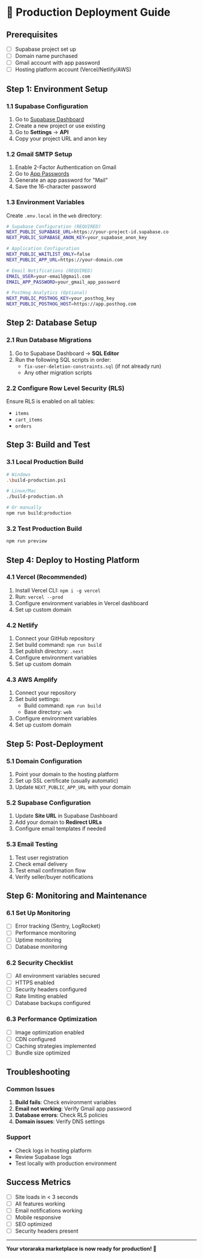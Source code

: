 # 🚀 Production Deployment Guide

## Prerequisites

- [ ] Supabase project set up
- [ ] Domain name purchased
- [ ] Gmail account with app password
- [ ] Hosting platform account (Vercel/Netlify/AWS)

## Step 1: Environment Setup

### 1.1 Supabase Configuration

1. Go to [Supabase Dashboard](https://supabase.com/dashboard)
2. Create a new project or use existing
3. Go to **Settings** → **API**
4. Copy your project URL and anon key

### 1.2 Gmail SMTP Setup

1. Enable 2-Factor Authentication on Gmail
2. Go to [App Passwords](https://myaccount.google.com/apppasswords)
3. Generate an app password for "Mail"
4. Save the 16-character password

### 1.3 Environment Variables

Create `.env.local` in the `web` directory:

```bash
# Supabase Configuration (REQUIRED)
NEXT_PUBLIC_SUPABASE_URL=https://your-project-id.supabase.co
NEXT_PUBLIC_SUPABASE_ANON_KEY=your_supabase_anon_key

# Application Configuration
NEXT_PUBLIC_WAITLIST_ONLY=false
NEXT_PUBLIC_APP_URL=https://your-domain.com

# Email Notifications (REQUIRED)
EMAIL_USER=your-email@gmail.com
EMAIL_APP_PASSWORD=your_gmail_app_password

# PostHog Analytics (Optional)
NEXT_PUBLIC_POSTHOG_KEY=your_posthog_key
NEXT_PUBLIC_POSTHOG_HOST=https://app.posthog.com
```

## Step 2: Database Setup

### 2.1 Run Database Migrations

1. Go to Supabase Dashboard → **SQL Editor**
2. Run the following SQL scripts in order:
   - `fix-user-deletion-constraints.sql` (if not already run)
   - Any other migration scripts

### 2.2 Configure Row Level Security (RLS)

Ensure RLS is enabled on all tables:

- `items`
- `cart_items`
- `orders`

## Step 3: Build and Test

### 3.1 Local Production Build

```bash
# Windows
.\build-production.ps1

# Linux/Mac
./build-production.sh

# Or manually
npm run build:production
```

### 3.2 Test Production Build

```bash
npm run preview
```

## Step 4: Deploy to Hosting Platform

### 4.1 Vercel (Recommended)

1. Install Vercel CLI: `npm i -g vercel`
2. Run: `vercel --prod`
3. Configure environment variables in Vercel dashboard
4. Set up custom domain

### 4.2 Netlify

1. Connect your GitHub repository
2. Set build command: `npm run build`
3. Set publish directory: `.next`
4. Configure environment variables
5. Set up custom domain

### 4.3 AWS Amplify

1. Connect your repository
2. Set build settings:
   - Build command: `npm run build`
   - Base directory: `web`
3. Configure environment variables
4. Set up custom domain

## Step 5: Post-Deployment

### 5.1 Domain Configuration

1. Point your domain to the hosting platform
2. Set up SSL certificate (usually automatic)
3. Update `NEXT_PUBLIC_APP_URL` with your domain

### 5.2 Supabase Configuration

1. Update **Site URL** in Supabase Dashboard
2. Add your domain to **Redirect URLs**
3. Configure email templates if needed

### 5.3 Email Testing

1. Test user registration
2. Check email delivery
3. Test email confirmation flow
4. Verify seller/buyer notifications

## Step 6: Monitoring and Maintenance

### 6.1 Set Up Monitoring

- [ ] Error tracking (Sentry, LogRocket)
- [ ] Performance monitoring
- [ ] Uptime monitoring
- [ ] Database monitoring

### 6.2 Security Checklist

- [ ] All environment variables secured
- [ ] HTTPS enabled
- [ ] Security headers configured
- [ ] Rate limiting enabled
- [ ] Database backups configured

### 6.3 Performance Optimization

- [ ] Image optimization enabled
- [ ] CDN configured
- [ ] Caching strategies implemented
- [ ] Bundle size optimized

## Troubleshooting

### Common Issues

1. **Build fails**: Check environment variables
2. **Email not working**: Verify Gmail app password
3. **Database errors**: Check RLS policies
4. **Domain issues**: Verify DNS settings

### Support

- Check logs in hosting platform
- Review Supabase logs
- Test locally with production environment

## Success Metrics

- [ ] Site loads in < 3 seconds
- [ ] All features working
- [ ] Email notifications working
- [ ] Mobile responsive
- [ ] SEO optimized
- [ ] Security headers present

---

**Your vtoraraka marketplace is now ready for production! 🎉**
